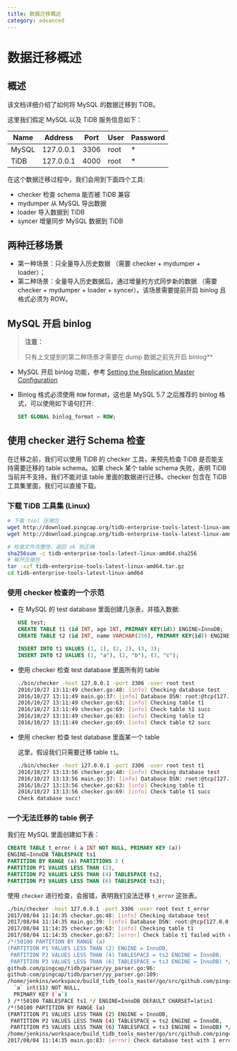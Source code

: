 ```yaml
---
title: 数据迁移概述
category: advanced
---
```


# 数据迁移概述

## 概述

该文档详细介绍了如何将 MySQL 的数据迁移到 TiDB。

这里我们假定 MySQL 以及 TiDB 服务信息如下：

|Name|Address|Port|User|Password|
|----|-------|----|----|--------|
|MySQL|127.0.0.1|3306|root|*|
|TiDB|127.0.0.1|4000|root|*|

在这个数据迁移过程中，我们会用到下面四个工具:

- checker 检查 schema 能否被 TiDB 兼容
- mydumper 从 MySQL 导出数据
- loader 导入数据到 TiDB
- syncer 增量同步 MySQL 数据到 TiDB

## 两种迁移场景

- 第一种场景：只全量导入历史数据 （需要 checker + mydumper + loader）；
- 第二种场景：全量导入历史数据后，通过增量的方式同步新的数据 （需要 checker + mydumper + loader + syncer）。该场景需要提前开启 binlog 且格式必须为 ROW。

## MySQL 开启 binlog

> **注意：**
>
> 只有上文提到的第二种场景才需要在 dump 数据之前先开启 binlog**

+   MySQL 开启 binlog 功能，参考 [Setting the Replication Master Configuration](http://dev.mysql.com/doc/refman/5.7/en/replication-howto-masterbaseconfig.html)
+   Binlog 格式必须使用 `ROW` format，这也是 MySQL 5.7 之后推荐的 binlog 格式，可以使用如下语句打开:

    ```sql
    SET GLOBAL binlog_format = ROW;
    ```

## 使用 checker 进行 Schema 检查

在迁移之前，我们可以使用 TiDB 的 checker 工具，来预先检查 TiDB 是否能支持需要迁移的 table schema。如果 check 某个 table schema 失败，表明 TiDB 当前并不支持，我们不能对该 table 里面的数据进行迁移。checker 包含在 TiDB 工具集里面，我们可以直接下载。

### 下载 TiDB 工具集 (Linux)

```bash
# 下载 tool 压缩包
wget http://download.pingcap.org/tidb-enterprise-tools-latest-linux-amd64.tar.gz
wget http://download.pingcap.org/tidb-enterprise-tools-latest-linux-amd64.sha256

# 检查文件完整性，返回 ok 则正确
sha256sum -c tidb-enterprise-tools-latest-linux-amd64.sha256
# 解开压缩包
tar -xzf tidb-enterprise-tools-latest-linux-amd64.tar.gz
cd tidb-enterprise-tools-latest-linux-amd64
```

### 使用 checker 检查的一个示范

+   在 MySQL 的 test database 里面创建几张表，并插入数据:

    ```sql
    USE test;
    CREATE TABLE t1 (id INT, age INT, PRIMARY KEY(id)) ENGINE=InnoDB;
    CREATE TABLE t2 (id INT, name VARCHAR(256), PRIMARY KEY(id)) ENGINE=InnoDB;

    INSERT INTO t1 VALUES (1, 1), (2, 2), (3, 3);
    INSERT INTO t2 VALUES (1, "a"), (2, "b"), (3, "c");
    ```

+   使用 checker 检查 test database 里面所有的 table

    ```bash
    ./bin/checker -host 127.0.0.1 -port 3306 -user root test
    2016/10/27 13:11:49 checker.go:48: [info] Checking database test
    2016/10/27 13:11:49 main.go:37: [info] Database DSN: root:@tcp(127.0.0.1:3306)/test?charset=utf8
    2016/10/27 13:11:49 checker.go:63: [info] Checking table t1
    2016/10/27 13:11:49 checker.go:69: [info] Check table t1 succ
    2016/10/27 13:11:49 checker.go:63: [info] Checking table t2
    2016/10/27 13:11:49 checker.go:69: [info] Check table t2 succ
    ```

+   使用 checker 检查 test database 里面某一个 table

    这里，假设我们只需要迁移 table `t1`。

    ```bash
    ./bin/checker -host 127.0.0.1 -port 3306 -user root test t1
    2016/10/27 13:13:56 checker.go:48: [info] Checking database test
    2016/10/27 13:13:56 main.go:37: [info] Database DSN: root:@tcp(127.0.0.1:3306)/test?charset=utf8
    2016/10/27 13:13:56 checker.go:63: [info] Checking table t1
    2016/10/27 13:13:56 checker.go:69: [info] Check table t1 succ
    Check database succ!
    ```

### 一个无法迁移的 table 例子

我们在 MySQL 里面创建如下表：

```sql
CREATE TABLE t_error ( a INT NOT NULL, PRIMARY KEY (a))
ENGINE=InnoDB TABLESPACE ts1
PARTITION BY RANGE (a) PARTITIONS 3 (
PARTITION P1 VALUES LESS THAN (2),
PARTITION P2 VALUES LESS THAN (4) TABLESPACE ts2,
PARTITION P3 VALUES LESS THAN (6) TABLESPACE ts3);
```

使用 `checker` 进行检查，会报错，表明我们没法迁移 `t_error` 这张表。

```bash
./bin/checker -host 127.0.0.1 -port 3306 -user root test t_error
2017/08/04 11:14:35 checker.go:48: [info] Checking database test
2017/08/04 11:14:35 main.go:39: [info] Database DSN: root:@tcp(127.0.0.1:3306)/test?charset=utf8
2017/08/04 11:14:35 checker.go:63: [info] Checking table t1
2017/08/04 11:14:35 checker.go:67: [error] Check table t1 failed with err: line 3 column 29 near " ENGINE=InnoDB DEFAULT CHARSET=latin1
/*!50100 PARTITION BY RANGE (a)
(PARTITION P1 VALUES LESS THAN (2) ENGINE = InnoDB,
 PARTITION P2 VALUES LESS THAN (4) TABLESPACE = ts2 ENGINE = InnoDB,
 PARTITION P3 VALUES LESS THAN (6) TABLESPACE = ts3 ENGINE = InnoDB) */" (total length 354)
github.com/pingcap/tidb/parser/yy_parser.go:96:
github.com/pingcap/tidb/parser/yy_parser.go:109:
/home/jenkins/workspace/build_tidb_tools_master/go/src/github.com/pingcap/tidb-tools/checker/checker.go:122:  parse CREATE TABLE `t1` (
  `a` int(11) NOT NULL,
  PRIMARY KEY (`a`)
) /*!50100 TABLESPACE ts1 */ ENGINE=InnoDB DEFAULT CHARSET=latin1
/*!50100 PARTITION BY RANGE (a)
(PARTITION P1 VALUES LESS THAN (2) ENGINE = InnoDB,
 PARTITION P2 VALUES LESS THAN (4) TABLESPACE = ts2 ENGINE = InnoDB,
 PARTITION P3 VALUES LESS THAN (6) TABLESPACE = ts3 ENGINE = InnoDB) */ error
/home/jenkins/workspace/build_tidb_tools_master/go/src/github.com/pingcap/tidb-tools/checker/checker.go:114:
2017/08/04 11:14:35 main.go:83: [error] Check database test with 1 errors and 0 warnings.
```
